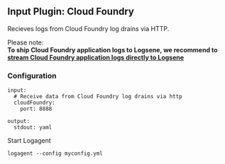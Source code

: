 ## Input Plugin: Cloud Foundry 

Recieves logs from Cloud Foundry log drains via HTTP.

Please note:  
__To ship Cloud Foundry application logs to Logsene, we recommend to [stream Cloud Foundry application logs directly to Logsene](https://docs.cloudfoundry.org/devguide/services/log-management-thirdparty-svc.html#logsene)__

### Configuration

```
input:
  # Receive data from Cloud Foundry log drains via http  
  cloudFoundry:
    port: 8888

output: 
  stdout: yaml

```

Start Logagent

```
logagent --config myconfig.yml
```
